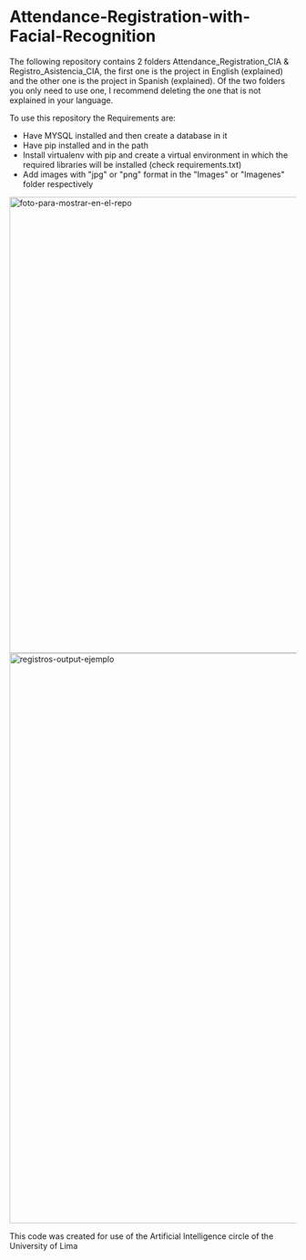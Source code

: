 # Attendance-Registration-with-Facial-Recognition

The following repository contains 2 folders Attendance_Registration_CIA & Registro_Asistencia_CIA, the first one is the project in English (explained) and the other one is the project in Spanish (explained).
Of the two folders you only need to use one, I recommend deleting the one that is not explained in your language.

To use this repository the Requirements are:

- Have MYSQL installed and then create a database in it
- Have pip installed and in the path
- Install virtualenv with pip and create a virtual environment in which the required libraries will be installed (check requirements.txt)
- Add images with "jpg" or "png" format in the "Images" or "Imagenes" folder respectively

<p float="left">
  <img src="https://i.ibb.co/RcRKNfN/foto-para-mostrar-en-el-repo.png" alt="foto-para-mostrar-en-el-repo" width="800"/>
  <img src="https://i.ibb.co/syM9Vj9/registros-output-ejemplo.png" alt="registros-output-ejemplo" width="1000"/> 
</p>

This code was created for use of the Artificial Intelligence circle of the University of Lima
